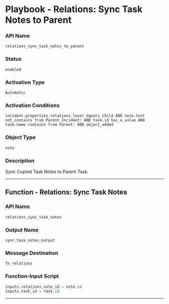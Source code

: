 <!--
    DO NOT MANUALLY EDIT THIS FILE
    THIS FILE IS AUTOMATICALLY GENERATED WITH resilient-sdk codegen
    Generated with resilient-sdk v51.0.0.2.575
-->

# Playbook - Relations: Sync Task Notes to Parent

### API Name
`relations_sync_task_notes_to_parent`

### Status
`enabled`

### Activation Type
`Automatic`

### Activation Conditions
`incident.properties.relations_level equals Child AND note.text not_contains from Parent Incident: AND task.id has_a_value AND task.name contains from Parent: AND object_added`

### Object Type
`note`

### Description
Sync Copied Task Notes to Parent Task.


---
## Function - Relations: Sync Task Notes

### API Name
`relations_sync_task_notes`

### Output Name
`sync_task_notes_output`

### Message Destination
`fn_relations`

### Function-Input Script
```python
inputs.relations_note_id = note.id
inputs.task_id = task.id

```

---


